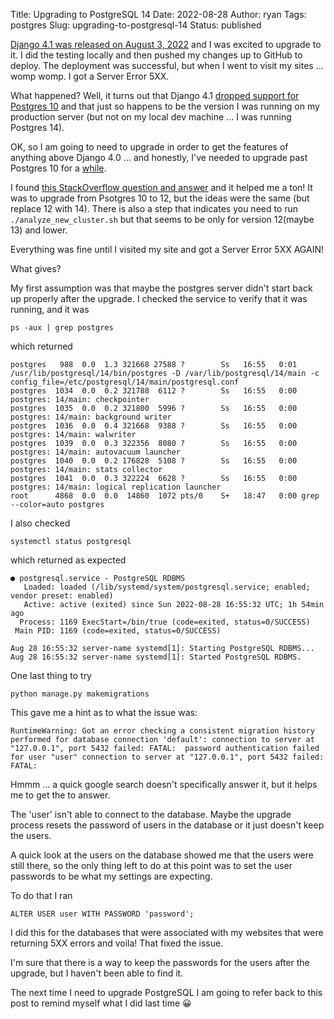 Title: Upgrading to PostgreSQL 14
Date: 2022-08-28
Author: ryan
Tags: postgres
Slug: upgrading-to-postgresql-14
Status: published

[Django 4.1 was released on August 3, 2022](https://docs.djangoproject.com/en/4.1/releases/4.1/) and I was excited to upgrade to it. I did the testing locally and then pushed my changes up to GitHub to deploy. The deployment was successful, but when I went to visit my sites ... womp womp. I got a Server Error 5XX.

What happened? Well, it turns out that Django 4.1 [dropped support for Postgres 10](https://docs.djangoproject.com/en/4.1/releases/4.1/#dropped-support-for-postgresql-10) and that just so happens to be the version I was running on my production server (but not on my local dev machine ... I was running Postgres 14).

OK, so I am going to need to upgrade in order to get the features of anything above Django 4.0 ... and honestly, I've needed to upgrade past Postgres 10 for a [while](https://www.ryancheley.com/2021/07/09/contributing-to-django-sql-dashboard/).

I found [this StackOverflow question and answer](https://stackoverflow.com/questions/60409585/how-to-upgrade-postgresql-database-from-10-to-12-without-losing-data-for-openpro) and it helped me a ton! It was to upgrade from Psotgres 10 to 12, but the ideas were the same (but replace 12 with 14). There is also a step that indicates you need to run `./analyze_new_cluster.sh` but that seems to be only for version 12(maybe 13) and lower.

Everything was fine until I visited my site and got a Server Error 5XX AGAIN!

What gives?

My first assumption was that maybe the postgres server didn't start back up properly after the upgrade. I checked the service to verify that it was running, and it was

```
ps -aux | grep postgres
```

which returned

```
postgres   988  0.0  1.3 321668 27588 ?        Ss   16:55   0:01 /usr/lib/postgresql/14/bin/postgres -D /var/lib/postgresql/14/main -c config_file=/etc/postgresql/14/main/postgresql.conf
postgres  1034  0.0  0.2 321788  6112 ?        Ss   16:55   0:00 postgres: 14/main: checkpointer
postgres  1035  0.0  0.2 321800  5996 ?        Ss   16:55   0:00 postgres: 14/main: background writer
postgres  1036  0.0  0.4 321668  9388 ?        Ss   16:55   0:00 postgres: 14/main: walwriter
postgres  1039  0.0  0.3 322356  8080 ?        Ss   16:55   0:00 postgres: 14/main: autovacuum launcher
postgres  1040  0.0  0.2 176828  5108 ?        Ss   16:55   0:00 postgres: 14/main: stats collector
postgres  1041  0.0  0.3 322224  6628 ?        Ss   16:55   0:00 postgres: 14/main: logical replication launcher
root      4868  0.0  0.0  14860  1072 pts/0    S+   18:47   0:00 grep --color=auto postgres
```

I also checked

```
systemctl status postgresql
```

which returned as expected

```
● postgresql.service - PostgreSQL RDBMS
   Loaded: loaded (/lib/systemd/system/postgresql.service; enabled; vendor preset: enabled)
   Active: active (exited) since Sun 2022-08-28 16:55:32 UTC; 1h 54min ago
  Process: 1169 ExecStart=/bin/true (code=exited, status=0/SUCCESS)
 Main PID: 1169 (code=exited, status=0/SUCCESS)

Aug 28 16:55:32 server-name systemd[1]: Starting PostgreSQL RDBMS...
Aug 28 16:55:32 server-name systemd[1]: Started PostgreSQL RDBMS.
```

One last thing to try

```
python manage.py makemigrations
```

This gave me a hint as to what the issue was:

```
RuntimeWarning: Got an error checking a consistent migration history performed for database connection 'default': connection to server at "127.0.0.1", port 5432 failed: FATAL:  password authentication failed for user "user" connection to server at "127.0.0.1", port 5432 failed: FATAL:
```

Hmmm ... a quick google search doesn't specifically answer it, but it helps me to get the to answer.

The 'user' isn't able to connect to the database. Maybe the upgrade process resets the password of users in the database or it just doesn't keep the users.

A quick look at the users on the database showed me that the users were still there, so the only thing left to do at this point was to set the user passwords to be what my settings are expecting.

To do that I ran

```psql
ALTER USER user WITH PASSWORD 'password';
```

I did this for the databases that were associated with my websites that were returning 5XX errors and voila! That fixed the issue.

I'm sure that there is a way to keep the passwords for the users after the upgrade, but I haven't been able to find it.

The next time I need to upgrade PostgreSQL I am going to refer back to this post to remind myself what I did last time 😀

